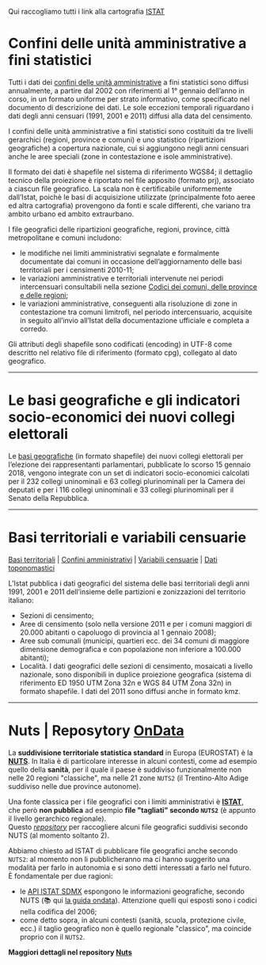Qui raccogliamo tutti i link alla cartografia [ISTAT](https://www.istat.it/it/)

# Confini delle unità amministrative a fini statistici

Tutti i dati dei [confini delle unità amministrative](https://www.istat.it/it/archivio/222527) a fini statistici sono diffusi annualmente, a partire dal 2002 con riferimenti al 1° gennaio dell’anno in corso, in un formato uniforme per strato informativo, come specificato nel documento di descrizione dei dati. Le sole eccezioni temporali riguardano i dati degli anni censuari (1991, 2001 e 2011) diffusi alla data del censimento.

I confini delle unità amministrative a fini statistici sono costituiti da tre livelli gerarchici (regioni, province e comuni) e uno statistico (ripartizioni geografiche) a copertura nazionale, cui si aggiungono negli anni censuari anche le aree speciali (zone in contestazione e isole amministrative).

Il formato dei dati è shapefile nel sistema di riferimento WGS84; il dettaglio tecnico della proiezione è riportato nel file apposito (formato prj), associato a ciascun file geografico. La scala non è certificabile uniformemente dall’Istat, poichè le basi di acquisizione utilizzate (principalmente foto aeree ed altra cartografia) provengono da fonti e scale differenti, che variano tra ambito urbano ed ambito extraurbano.

I file geografici delle ripartizioni geografiche, regioni, province, città metropolitane e comuni includono:

- le modifiche nei limiti amministrativi segnalate e formalmente documentate dai comuni in occasione dell’aggiornamento delle basi territoriali per i censimenti 2010-11;
- le variazioni amministrative e territoriali intervenute nei periodi intercensuari consultabili nella sezione [Codici dei comuni, delle province e delle regioni](https://www.istat.it/it/archivio/6789);
- le variazioni amministrative, conseguenti alla risoluzione di zone in contestazione tra comuni limitrofi, nel periodo intercensuario, acquisite in seguito all’invio all’Istat della documentazione ufficiale e completa a corredo.

Gli attributi degli shapefile sono codificati (encoding) in UTF-8 come descritto nel relativo file di riferimento (formato cpg), collegato al dato geografico.

---

# Le basi geografiche e gli indicatori socio-economici dei nuovi collegi elettorali

Le [basi geografiche](https://www.istat.it/it/archivio/208278) (in formato shapefile) dei nuovi collegi elettorali per l’elezione dei rappresentanti parlamentari, pubblicate lo scorso 15 gennaio 2018, vengono integrate con un set di indicatori socio-economici calcolati per il 232 collegi uninominali e 63 collegi plurinominali per la Camera dei deputati e per i 116 collegi uninominali e 33 collegi plurinominali per il Senato della Repubblica.

---

# Basi territoriali e variabili censuarie

[Basi territoriali](https://www.istat.it/it/archivio/104317#Basiterritoriali-0) | [Confini amministrativi](https://www.istat.it/it/archivio/104317#Confiniamministrativi-1) | [Variabili censuarie](https://www.istat.it/it/archivio/104317#Variabilicensuarie-2) | [Dati toponomastici](https://www.istat.it/it/archivio/104317#Datitoponomastici-3)

L’Istat pubblica i dati geografici del sistema delle basi territoriali degli anni 1991, 2001 e 2011 dell’insieme delle partizioni e zonizzazioni del territorio italiano:

- Sezioni di censimento;
- Aree di censimento (solo nella versione 2011 e per i comuni maggiori di 20.000 abitanti o capoluogo di provincia al 1 gennaio 2008);
- Aree sub comunali (municipi, quartieri ecc. dei 34 comuni di maggiore dimensione demografica e con popolazione non inferiore a 100.000 abitanti);
- Località.
I dati geografici delle sezioni di censimento, mosaicati a livello nazionale, sono disponibili in duplice proiezione geografica (sistema di riferimento ED 1950 UTM Zona 32n e WGS 84 UTM Zona 32n) in formato shapefile. I dati del 2011 sono diffusi anche in formato kmz.

---

# Nuts | Reposytory [OnData](https://github.com/ondata/nuts) 

La **suddivisione territoriale statistica standard** in Europa (EUROSTAT) è la [**NUTS**](https://www.wikiwand.com/it/Nomenclatura_delle_unit%C3%A0_territoriali_statistiche). In Italia è di particolare interesse in alcuni contesti, come ad esempio quello della **sanità**, per il quale il paese è suddiviso funzionalmente non nelle 20 regioni "classiche", ma nelle 21 zone `NUTS2` (il Trentino-Alto Adige suddiviso nelle due province autonome).

Una fonte classica per i file geografici con i limiti amministrativi è [**ISTAT**](https://www.istat.it/it/archivio/222527), che però **non pubblica** ad esempio **file "tagliati" secondo `NUTS2`** (è appunto il livello gerarchico regionale).<br>
Questo *[repository](https://github.com/ondata/nuts)* per raccogliere alcuni file geografici suddivisi secondo NUTS (al momento soltanto 2).

Abbiamo chiesto ad ISTAT di pubblicare file geografici anche secondo `NUTS2`: al momento non li pubblicheranno ma ci hanno suggerito una modalità per farlo in autonomia e si sono detti interessati a farlo nel futuro.<br>
È fondamentale per due ragioni:

- le [API ISTAT SDMX](https://www.istat.it/it/metodi-e-strumenti/web-service-sdmx) espongono le informazioni geografiche, secondo NUTS (📚 qui [la  guida ondata](https://ondata.github.io/guida-api-istat/)). Attenzione quelli qui esposti sono i codici nella codifica del 2006;
- come detto sopra, in alcuni contesti (sanità, scuola, protezione civile, ecc.) il taglio geografico non è quello regionale "classico", ma coincide proprio con il `NUTS2`.

**Maggiori dettagli nel repository [Nuts](https://github.com/ondata/nuts)**